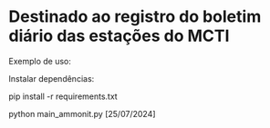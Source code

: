 # Destinado ao registro do boletim diário das estações do MCTI

Exemplo de uso:

Instalar dependências:

pip install -r requirements.txt

python main_ammonit.py [25/07/2024]
